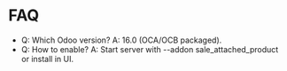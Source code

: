 # FAQ

- Q: Which Odoo version? A: 16.0 (OCA/OCB packaged).
- Q: How to enable? A: Start server with --addon sale_attached_product or install in UI.
